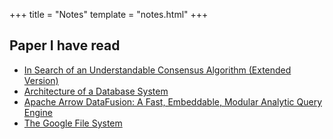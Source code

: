 +++
title = "Notes"
template = "notes.html"
+++

## Paper I have read
- [In Search of an Understandable Consensus Algorithm (Extended Version)](https://raft.github.io/raft.pdf)
- [Architecture of a Database System](https://db.cs.berkeley.edu/papers/fntdb07-architecture.pdf)
- [Apache Arrow DataFusion: A Fast, Embeddable, Modular Analytic Query Engine](https://github.com/apache/datafusion/files/15149988/DataFusion_Query_Engine___SIGMOD_2024-FINAL-mk4.pdf)
- [The Google File System](https://static.googleusercontent.com/media/research.google.com/zh-CN//archive/gfs-sosp2003.pdf)